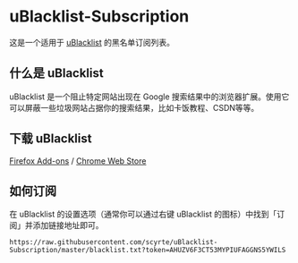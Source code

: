 # uBlacklist-Subscription

这是一个适用于 [uBlacklist](https://github.com/iorate/uBlacklist/blob/master/README.md) 的黑名单订阅列表。

## 什么是 uBlacklist

uBlacklist 是一个阻止特定网站出现在 Google 搜索结果中的浏览器扩展。使用它可以屏蔽一些垃圾网站占据你的搜索结果，比如卡饭教程、CSDN等等。

## 下载 uBlacklist

[Firefox Add-ons](https://addons.mozilla.org/en-US/firefox/addon/ublacklist/) / [Chrome Web Store](https://chrome.google.com/webstore/detail/ublacklist/pncfbmialoiaghdehhbnbhkkgmjanfhe)

## 如何订阅

在 uBlacklist 的设置选项（通常你可以通过右键 uBlacklist 的图标）中找到「订阅」并添加链接地址即可。

```
https://raw.githubusercontent.com/scyrte/uBlacklist-Subscription/master/blacklist.txt?token=AHUZV6F3CT53MYPIUFAGGNS5YWILS
```
